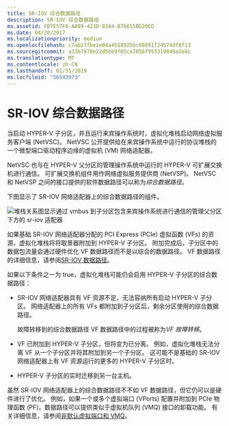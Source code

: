 ```yaml
---
title: SR-IOV 综合数据路径
description: SR-IOV 综合数据路径
ms.assetid: FB7E57F6-AA99-421D-8344-B76615BD20ED
ms.date: 04/20/2017
ms.localizationpriority: medium
ms.openlocfilehash: c7ab27fbe1e04a4518925bc08891f24574df8f13
ms.sourcegitcommit: a33b7978e22d5bb9f65ca7056f955319049a2e4c
ms.translationtype: MT
ms.contentlocale: zh-CN
ms.lasthandoff: 01/31/2019
ms.locfileid: "56543973"
---
```

# <a name="sr-iov-synthetic-data-path"></a>SR-IOV 综合数据路径


当启动 HYPER-V 子分区，并且运行来宾操作系统时，虚拟化堆栈启动网络虚拟服务客户端 (NetVSC)。 NetVSC 公开提供给在来宾操作系统中运行的协议堆栈的一个微型端口驱动程序边缘的虚拟机 (VM) 网络适配器。

NetVSC 也与在 HYPER-V 父分区的管理操作系统中运行的 HYPER-V 可扩展交换机进行通信。 可扩展交换机组件用作网络虚拟服务提供商 (NetVSP)。 NetVSC 和 NetVSP 之间的接口提供的软件数据路径可以称为*综合数据路径*。

下图显示了 SR-IOV 网络适配器上的综合数据路径的组件。

![堆栈关系图显示通过 vmbus 到子分区包含来宾操作系统进行通信的管理父分区下方的 sr-iov 适配器](images/sriovsynthetic-datapaths.png)

如果基础 SR-IOV 网络适配器分配的 PCI Express (PCIe) 虚拟函数 (VFs) 的资源，虚拟化堆栈将将取景器附加到 HYPER-V 子分区。 附加完成后，子分区中的数据包流量会通过硬件优化 VF 数据路径而不是以综合的数据路径。 VF 数据路径的详细信息，请参阅[SR-IOV 数据路径](sr-iov-data-paths.md)。

如果以下条件之一为 true，虚拟化堆栈可能仍会启用 HYPER-V 子分区的综合数据路径：

-   SR-IOV 网络适配器具有 VF 资源不足，无法容纳所有启动 HYPER-V 子分区。 网络适配器上的所有 VFs 都附加到子分区后，剩余分区使用的综合数据路径。

    故障转移到的综合数据路径 VF 数据路径中的过程被称为*VF 故障转移*。

-   VF 已附加到 HYPER-V 子分区，但将变为已分离。 例如，虚拟化堆栈无法分离 VF 从一个子分区并将其附加到另一个子分区。 这可能不是基础的 SR-IOV 网络适配器上有 VF 资源运行的更多的 HYPER-V 子分区时。

-   HYPER-V 子分区的实时迁移到另一台主机。

虽然 SR-IOV 网络适配器上的综合数据路径不不如 VF 数据路径，但它仍可以是硬件进行了优化。 例如，如果一个或多个虚拟端口 (VPorts) 配置并附加到 PCIe 物理函数 (PF)，数据路径可以提供类似于虚拟机队列 (VMQ) 接口的卸载功能。 有关详细信息，请参阅[非默认虚拟端口和 VMQ](nondefault-virtual-ports-and-vmq.md)。

 

 






